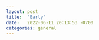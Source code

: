 ```yaml
---
layout: post
title:  "Early"
date:   2022-06-11 20:13:53 -0700
categories: general
---
```

[Early]: http://www.paulgraham.com/early.html
